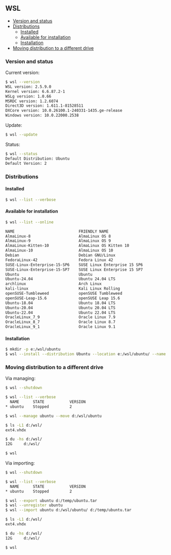 ## WSL

<!-- MarkdownTOC -->

- [Version and status](#version-and-status)
- [Distributions](#distributions)
    - [Installed](#installed)
    - [Available for installation](#available-for-installation)
    - [Installation](#installation)
- [Moving distribution to a different drive](#moving-distribution-to-a-different-drive)

<!-- /MarkdownTOC -->

### Version and status

Current version:

``` sh
$ wsl --version
WSL version: 2.5.9.0
Kernel version: 6.6.87.2-1
WSLg version: 1.0.66
MSRDC version: 1.2.6074
Direct3D version: 1.611.1-81528511
DXCore version: 10.0.26100.1-240331-1435.ge-release
Windows version: 10.0.22000.2538
```

Update:

``` sh
$ wsl --update
```

Status:

``` sh
$ wsl --status
Default Distribution: Ubuntu
Default Version: 2
```

### Distributions

#### Installed

``` sh
$ wsl --list --verbose
```

#### Available for installation

``` sh
$ wsl --list --online

NAME                            FRIENDLY NAME
AlmaLinux-8                     AlmaLinux OS 8
AlmaLinux-9                     AlmaLinux OS 9
AlmaLinux-Kitten-10             AlmaLinux OS Kitten 10
AlmaLinux-10                    AlmaLinux OS 10
Debian                          Debian GNU/Linux
FedoraLinux-42                  Fedora Linux 42
SUSE-Linux-Enterprise-15-SP6    SUSE Linux Enterprise 15 SP6
SUSE-Linux-Enterprise-15-SP7    SUSE Linux Enterprise 15 SP7
Ubuntu                          Ubuntu
Ubuntu-24.04                    Ubuntu 24.04 LTS
archlinux                       Arch Linux
kali-linux                      Kali Linux Rolling
openSUSE-Tumbleweed             openSUSE Tumbleweed
openSUSE-Leap-15.6              openSUSE Leap 15.6
Ubuntu-18.04                    Ubuntu 18.04 LTS
Ubuntu-20.04                    Ubuntu 20.04 LTS
Ubuntu-22.04                    Ubuntu 22.04 LTS
OracleLinux_7_9                 Oracle Linux 7.9
OracleLinux_8_7                 Oracle Linux 8.7
OracleLinux_9_1                 Oracle Linux 9.1
```

#### Installation

``` sh
$ mkdir -p e:/wsl/ubuntu
$ wsl --install --distribution Ubuntu --location e:/wsl/ubuntu/ --name ubuntu --no-launch
```

### Moving distribution to a different drive

Via managing:

``` sh
$ wsl --shutdown

$ wsl --list --verbose
  NAME      STATE           VERSION
* ubuntu    Stopped         2

$ wsl --manage ubuntu --move d:/wsl/ubuntu

$ ls -L1 d:/wsl/
ext4.vhdx

$ du -hs d:/wsl/
12G     d:/wsl/

$ wsl
```

Via importing:

``` sh
$ wsl --shutdown

$ wsl --list --verbose
  NAME      STATE           VERSION
* ubuntu    Stopped         2

$ wsl --export ubuntu d:/temp/ubuntu.tar
$ wsl --unregister ubuntu
$ wsl --import ubuntu d:/wsl/ubuntu/ d:/temp/ubuntu.tar

$ ls -L1 d:/wsl/
ext4.vhdx

$ du -hs d:/wsl/
12G     d:/wsl/

$ wsl
```
